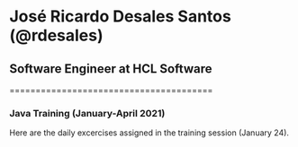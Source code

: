 # José Ricardo Desales Santos (@rdesales)
## Software Engineer at **HCL Software**
=======================================

### Java Training **(January-April 2021)**


Here are the daily excercises assigned in the training session (January 24). 
